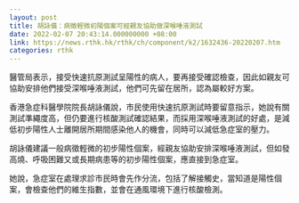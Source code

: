 ```yaml
---
layout: post
title: 胡詠儀：病徵輕微初陽個案可經親友協助做深喉唾液測試
date: 2022-02-07 20:43:14.000000000 +08:00
link: https://news.rthk.hk/rthk/ch/component/k2/1632436-20220207.htm
categories: rthk
---
```


醫管局表示，接受快速抗原測試呈陽性的病人，要再接受確認檢查，因此如親友可協助安排他們接受深喉唾液測試，他們可先留在居所，認為屬較好方案。

香港急症科醫學院院長胡詠儀說，市民使用快速抗原測試時要留意指示，她說有關測試準繩度高，但仍要進行核酸測試確認結果，而採用深喉唾液測試的好處，是減低初步陽性人士離開居所期間感染他人的機會，同時可以減低急症室的壓力。

胡詠儀建議一般病徵輕微的初步陽性個案，經親友協助安排深喉唾液測試，但如發高燒、呼吸困難又或長期病患等的初步陽性個案，應直接到急症室。

她說，急症室在處理求診市民時會先作分流，包括了解接觸史，當知道是陽性個案，會檢查他們的維生指數，並會在通風環境下進行核酸檢測。
